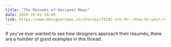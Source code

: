 ```yaml
---
title: "The Résumés of Designer News"
date: 2016-10-01 10:49
link: https://www.designernews.co/stories/74185-ask-dn--show-dn-your-rsum
---
```


If you’ve ever wanted to see how designers approach their résumés, there are a number of good examples in this thread. 

